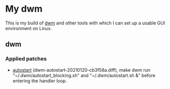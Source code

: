 # My dwm

This is my build of [dwm](https://dwm.suckless.org/) and other tools
with which I can set up a usable GUI environment on Linux.

## dwm

### Applied patches

- [autostart](https://dwm.suckless.org/patches/autostart/)
(dwm-autostart-20210120-cb3f58a.diff),
make dwm run "~/.dwm/autostart_blocking.sh" and "~/.dwm/autostart.sh &"
before entering the handler loop.
